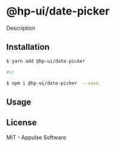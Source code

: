 # @hp-ui/date-picker

Description

## Installation

```sh
$ yarn add @hp-ui/date-picker

#or

$ npm i @hp-ui/date-picker  --save
```

## Usage

## License

MIT - Appulse Software
